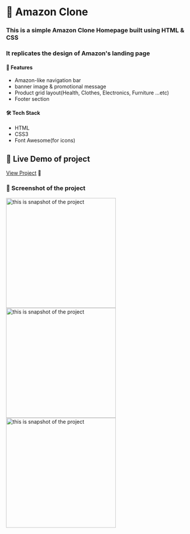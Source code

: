# 🛒 Amazon Clone

### This is a simple Amazon Clone Homepage built using HTML & CSS  
### It replicates the design of Amazon's landing page

#### 📌 Features
- Amazon-like navigation bar  
- banner image & promotional message  
- Product grid layout(Health, Clothes, Electronics, Furniture ...etc)  
- Footer section  

#### 🛠️ Tech Stack
- HTML
- CSS3
- Font Awesome(for icons)

## 🔗 Live Demo of project 
[View Project](https://clonehomepageamazon.netlify.app/) 🚀

### 📸 Screenshot of the project
<img src="/Users/drishti/Desktop/WebD Github Projects/amazon_clone/screenshot img/snapshot1.png" alt="this is snapshot of the project" width="300">
<img src="/Users/drishti/Desktop/WebD Github Projects/amazon_clone/screenshot img/snapshot2.png" alt="this is snapshot of the project" width="300">
<img src="/Users/drishti/Desktop/WebD Github Projects/amazon_clone/screenshot img/snapshot3.png" alt="this is snapshot of the project" width="300">


